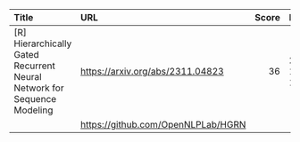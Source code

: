 | Title                                                                   | URL                                |   Score | Date                |
|:------------------------------------------------------------------------|:-----------------------------------|--------:|:--------------------|
| [R] Hierarchically Gated Recurrent Neural Network for Sequence Modeling | https://arxiv.org/abs/2311.04823   |      36 | 2023-11-30 13:16:54 |
|                                                                         | https://github.com/OpenNLPLab/HGRN |         |                     |